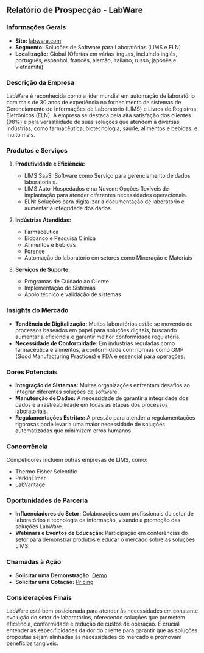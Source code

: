 ## Relatório de Prospecção - LabWare

### Informações Gerais
- **Site:** [labware.com](http://www.labware.com)  
- **Segmento:** Soluções de Software para Laboratórios (LIMS e ELN)  
- **Localização:** Global (Ofertas em várias línguas, incluindo inglês, português, espanhol, francês, alemão, italiano, russo, japonês e vietnamita)

### Descrição da Empresa
LabWare é reconhecida como a líder mundial em automação de laboratório com mais de 30 anos de experiência no fornecimento de sistemas de Gerenciamento de Informações de Laboratório (LIMS) e Livros de Registros Eletrônicos (ELN). A empresa se destaca pela alta satisfação dos clientes (98%) e pela versatilidade de suas soluções que atendem a diversas indústrias, como farmacêutica, biotecnologia, saúde, alimentos e bebidas, e muito mais.

### Produtos e Serviços
1. **Produtividade e Eficiência:**
   - LIMS SaaS: Software como Serviço para gerenciamento de dados laboratoriais.
   - LIMS Auto-Hospedados e na Nuvem: Opções flexíveis de implantação para atender diferentes necessidades operacionais.
   - ELN: Soluções para digitalizar a documentação de laboratório e aumentar a integridade dos dados.

2. **Indústrias Atendidas:**
   - Farmacêutica
   - Biobanco e Pesquisa Clínica
   - Alimentos e Bebidas
   - Forense
   - Automação do laboratório em setores como Mineração e Materiais

3. **Serviços de Suporte:**
   - Programas de Cuidado ao Cliente
   - Implementação de Sistemas
   - Apoio técnico e validação de sistemas

### Insights do Mercado
- **Tendência de Digitalização:** Muitos laboratórios estão se movendo de processos baseados em papel para soluções digitais, buscando aumentar a eficiência e garantir melhor conformidade regulatória.
- **Necessidade de Conformidade:** Em indústrias reguladas como farmacêutica e alimentos, a conformidade com normas como GMP (Good Manufacturing Practices) e FDA é essencial para operações.

### Dores Potenciais
- **Integração de Sistemas:** Muitas organizações enfrentam desafios ao integrar diferentes soluções de software.
- **Manutenção de Dados:** A necessidade de garantir a integridade dos dados e a rastreabilidade em todas as etapas dos processos laboratoriais.
- **Regulamentações Estritas:** A pressão para atender a regulamentações rigorosas pode levar a uma maior necessidade de soluções automatizadas que minimizem erros humanos.

### Concorrência
Competidores incluem outras empresas de LIMS, como:
- Thermo Fisher Scientific
- PerkinElmer
- LabVantage

### Oportunidades de Parceria
- **Influenciadores do Setor:** Colaborações com profissionais do setor de laboratórios e tecnologia da informação, visando a promoção das soluções LabWare.
- **Webinars e Eventos de Educação:** Participação em conferências do setor para demonstrar produtos e educar o mercado sobre as soluções LIMS.

### Chamadas à Ação
- **Solicitar uma Demonstração:** [Demo](https://www.labware.com/cs/c/?cta_guid=d1e1febd-20e8-459c-9e9e-a01d54a3d4c9&signature=AAH58kG9T1LiIjT3Yt_CzJf7KAVm_Vh7sg&portal_id=6898059&pageId=36765255838)
- **Solicitar uma Cotação:** [Pricing](https://www.labware.com/cs/c/?cta_guid=0668f084-651b-417c-9e4b-d7805595d6fd&signature=AAH58kHE1EMBd2NGwlNTbP12ldFNfcPjvw&portal_id=6898059&pageId=36765255838)

### Considerações Finais
LabWare está bem posicionada para atender às necessidades em constante evolução do setor de laboratórios, oferecendo soluções que prometem eficiência, conformidade e redução de custos de operação. É crucial entender as especificidades da dor do cliente para garantir que as soluções propostas sejam alinhadas às necessidades do mercado e promovam benefícios tangíveis.